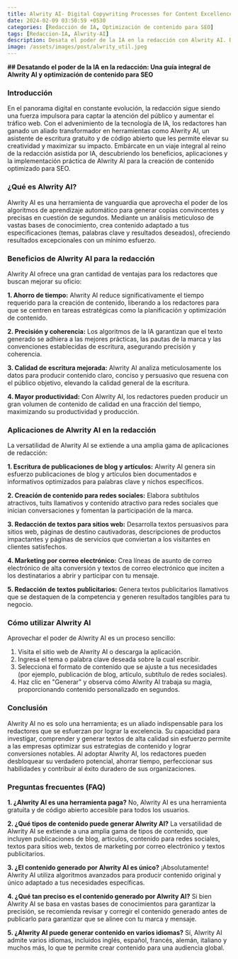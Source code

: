 ```yaml
---
title: Alwrity AI- Digital Copywriting Processes for Content Excellence
date: 2024-02-09 03:50:59 +0530
categories: [Redacción de IA, Optimización de contenido para SEO]
tags: [Redaccion-IA, Alwrity-AI]
description: Desata el poder de la IA en la redacción con Alwrity AI. Descubre cómo esta herramienta gratuita optimiza tu contenido para SEO y mejora tu productividad en la escritura. Explora sus aplicaciones, ventajas y guía de implementación para resultados excepcionales.
image: /assets/images/post/alwrity_util.jpeg
---
```


**## Desatando el poder de la IA en la redacción: Una guía integral de Alwrity AI y optimización de contenido para SEO**

### Introducción

En el panorama digital en constante evolución, la redacción sigue siendo una fuerza impulsora para captar la atención del público y aumentar el tráfico web. Con el advenimiento de la tecnología de IA, los redactores han ganado un aliado transformador en herramientas como Alwrity AI, un asistente de escritura gratuito y de código abierto que les permite elevar su creatividad y maximizar su impacto. Embárcate en un viaje integral al reino de la redacción asistida por IA, descubriendo los beneficios, aplicaciones y la implementación práctica de Alwrity AI para la creación de contenido optimizado para SEO.

### ¿Qué es Alwrity AI?

Alwrity AI es una herramienta de vanguardia que aprovecha el poder de los algoritmos de aprendizaje automático para generar copias convincentes y precisas en cuestión de segundos. Mediante un análisis meticuloso de vastas bases de conocimiento, crea contenido adaptado a tus especificaciones (temas, palabras clave y resultados deseados), ofreciendo resultados excepcionales con un mínimo esfuerzo.

### Beneficios de Alwrity AI para la redacción

Alwrity AI ofrece una gran cantidad de ventajas para los redactores que buscan mejorar su oficio:

**1. Ahorro de tiempo:** Alwrity AI reduce significativamente el tiempo requerido para la creación de contenido, liberando a los redactores para que se centren en tareas estratégicas como la planificación y optimización de contenido.

**2. Precisión y coherencia:** Los algoritmos de la IA garantizan que el texto generado se adhiera a las mejores prácticas, las pautas de la marca y las convenciones establecidas de escritura, asegurando precisión y coherencia.

**3. Calidad de escritura mejorada:** Alwrity AI analiza meticulosamente los datos para producir contenido claro, conciso y persuasivo que resuena con el público objetivo, elevando la calidad general de la escritura.

**4. Mayor productividad:** Con Alwrity AI, los redactores pueden producir un gran volumen de contenido de calidad en una fracción del tiempo, maximizando su productividad y producción.

### Aplicaciones de Alwrity AI en la redacción

La versatilidad de Alwrity AI se extiende a una amplia gama de aplicaciones de redacción:

**1. Escritura de publicaciones de blog y artículos:** Alwrity AI genera sin esfuerzo publicaciones de blog y artículos bien documentados e informativos optimizados para palabras clave y nichos específicos.

**2. Creación de contenido para redes sociales:** Elabora subtítulos atractivos, tuits llamativos y contenido atractivo para redes sociales que inician conversaciones y fomentan la participación de la marca.

**3. Redacción de textos para sitios web:** Desarrolla textos persuasivos para sitios web, páginas de destino cautivadoras, descripciones de productos impactantes y páginas de servicios que conviertan a los visitantes en clientes satisfechos.

**4. Marketing por correo electrónico:** Crea líneas de asunto de correo electrónico de alta conversión y textos de correo electrónico que inciten a los destinatarios a abrir y participar con tu mensaje.

**5. Redacción de textos publicitarios:** Genera textos publicitarios llamativos que se destaquen de la competencia y generen resultados tangibles para tu negocio.

### Cómo utilizar Alwrity AI

Aprovechar el poder de Alwrity AI es un proceso sencillo:

1. Visita el sitio web de Alwrity AI o descarga la aplicación.
2. Ingresa el tema o palabra clave deseada sobre la cual escribir.
3. Selecciona el formato de contenido que se ajuste a tus necesidades (por ejemplo, publicación de blog, artículo, subtítulo de redes sociales).
4. Haz clic en "Generar" y observa cómo Alwrity AI trabaja su magia, proporcionando contenido personalizado en segundos.

### Conclusión

Alwrity AI no es solo una herramienta; es un aliado indispensable para los redactores que se esfuerzan por lograr la excelencia. Su capacidad para investigar, comprender y generar textos de alta calidad sin esfuerzo permite a las empresas optimizar sus estrategias de contenido y lograr conversiones notables. Al adoptar Alwrity AI, los redactores pueden desbloquear su verdadero potencial, ahorrar tiempo, perfeccionar sus habilidades y contribuir al éxito duradero de sus organizaciones.

### Preguntas frecuentes (FAQ)

**1. ¿Alwrity AI es una herramienta paga?**
No, Alwrity AI es una herramienta gratuita y de código abierto accesible para todos los usuarios.

**2. ¿Qué tipos de contenido puede generar Alwrity AI?**
La versatilidad de Alwrity AI se extiende a una amplia gama de tipos de contenido, que incluyen publicaciones de blog, artículos, contenido para redes sociales, textos para sitios web, textos de marketing por correo electrónico y textos publicitarios.

**3. ¿El contenido generado por Alwrity AI es único?**
¡Absolutamente! Alwrity AI utiliza algoritmos avanzados para producir contenido original y único adaptado a tus necesidades específicas.

**4. ¿Qué tan preciso es el contenido generado por Alwrity AI?**
Si bien Alwrity AI se basa en vastas bases de conocimientos para garantizar la precisión, se recomienda revisar y corregir el contenido generado antes de publicarlo para garantizar que se alinee con tu marca y mensaje.

**5. ¿Alwrity AI puede generar contenido en varios idiomas?**
Sí, Alwrity AI admite varios idiomas, incluidos inglés, español, francés, alemán, italiano y muchos más, lo que te permite crear contenido para una audiencia global.
